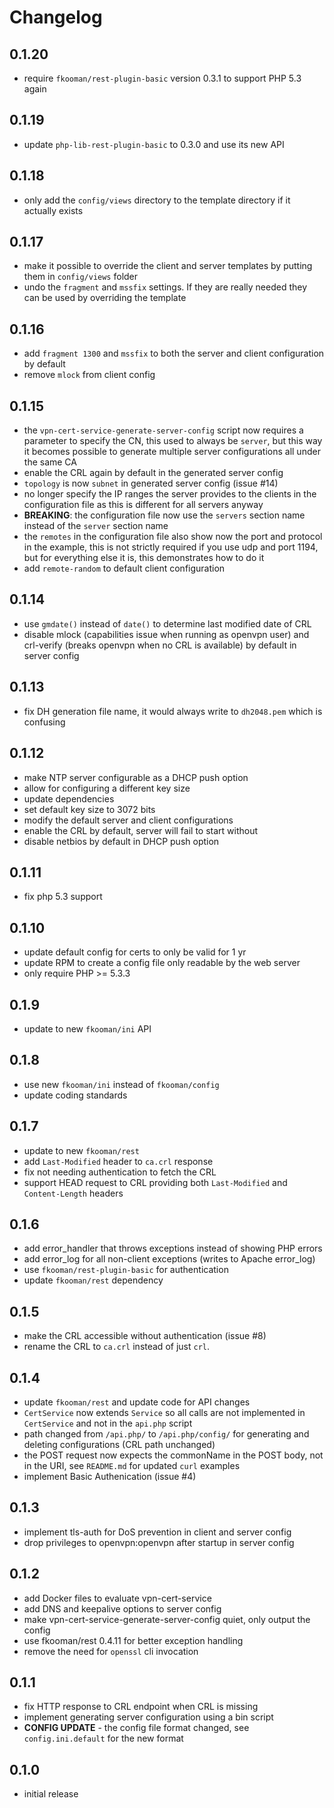 # Changelog

## 0.1.20
- require `fkooman/rest-plugin-basic` version 0.3.1 to support PHP 5.3
  again

## 0.1.19
- update `php-lib-rest-plugin-basic` to 0.3.0 and use its new API

## 0.1.18
- only add the `config/views` directory to the template directory 
  if it actually exists

## 0.1.17
- make it possible to override the client and server templates
  by putting them in `config/views` folder
- undo the `fragment` and `mssfix` settings. If they are really 
  needed they can be used by overriding the template

## 0.1.16
- add `fragment 1300` and `mssfix` to both the server and client 
  configuration by default
- remove `mlock` from client config

## 0.1.15
- the `vpn-cert-service-generate-server-config` script now requires a 
  parameter to specify the CN, this used to always be `server`, but this
  way it becomes possible to generate multiple server configurations all
  under the same CA
- enable the CRL again by default in the generated server config
- `topology` is now `subnet` in generated server config (issue #14)
- no longer specify the IP ranges the server provides to the clients in
  the configuration file as this is different for all servers anyway
- **BREAKING**: the configuration file now use the `servers` section name 
  instead of the `server` section name
- the `remotes` in the configuration file also show now the port and 
  protocol in the example, this is not strictly required if you use udp and
  port 1194, but for everything else it is, this demonstrates how to do it
- add `remote-random` to default client configuration

## 0.1.14
- use `gmdate()` instead of `date()` to determine last modified date of CRL
- disable mlock (capabilities issue when running as openvpn user) and 
  crl-verify (breaks openvpn when no CRL is available) by default in server 
  config

## 0.1.13
- fix DH generation file name, it would always write to `dh2048.pem` which is 
  confusing

## 0.1.12
- make NTP server configurable as a DHCP push option
- allow for configuring a different key size
- update dependencies
- set default key size to 3072 bits
- modify the default server and client configurations
- enable the CRL by default, server will fail to start without
- disable netbios by default in DHCP push option

## 0.1.11
- fix php 5.3 support

## 0.1.10
- update default config for certs to only be valid for 1 yr
- update RPM to create a config file only readable by the web server
- only require PHP >= 5.3.3

## 0.1.9
- update to new `fkooman/ini` API

## 0.1.8
- use new `fkooman/ini` instead of `fkooman/config`
- update coding standards

## 0.1.7
- update to new `fkooman/rest`
- add `Last-Modified` header to `ca.crl` response
- fix not needing authentication to fetch the CRL
- support HEAD request to CRL providing both `Last-Modified` and 
  `Content-Length` headers

## 0.1.6
- add error_handler that throws exceptions instead of showing PHP errors
- add error_log for all non-client exceptions (writes to Apache error_log)
- use `fkooman/rest-plugin-basic` for authentication
- update `fkooman/rest` dependency

## 0.1.5
- make the CRL accessible without authentication (issue #8)
- rename the CRL to `ca.crl` instead of just `crl`.

## 0.1.4
- update `fkooman/rest` and update code for API changes
- `CertService` now extends `Service` so all calls are not implemented
  in `CertService` and not in the `api.php` script
- path changed from `/api.php/` to `/api.php/config/` for generating and 
  deleting configurations (CRL path unchanged)
- the POST request now expects the commonName in the POST body, not in the 
  URI, see `README.md` for updated `curl` examples
- implement Basic Authenication (issue #4)

## 0.1.3
- implement tls-auth for DoS prevention in client and server config
- drop privileges to openvpn:openvpn after startup in server config

## 0.1.2
- add Docker files to evaluate vpn-cert-service
- add DNS and keepalive options to server config
- make vpn-cert-service-generate-server-config quiet, only output the config
- use fkooman/rest 0.4.11 for better exception handling
- remove the need for `openssl` cli invocation

## 0.1.1
- fix HTTP response to CRL endpoint when CRL is missing
- implement generating server configuration using a bin script
- **CONFIG UPDATE** - the config file format changed, see `config.ini.default` 
  for the new format

## 0.1.0
- initial release
